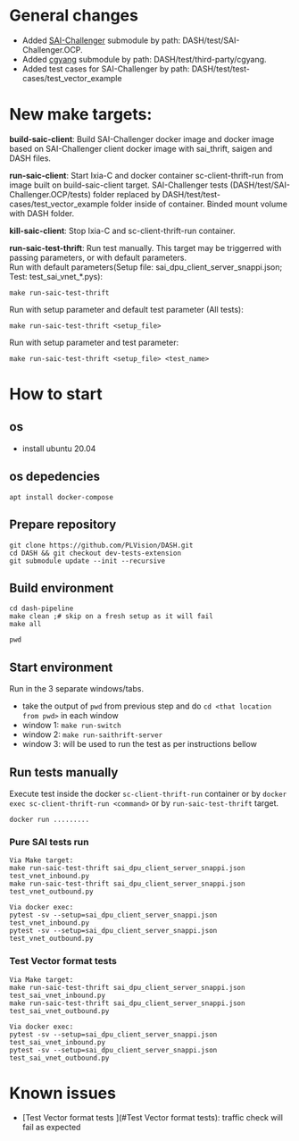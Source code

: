 # General changes
* Added [SAI-Challenger](https://github.com/PLVision/SAI-Challenger.OCP) submodule by path: DASH/test/SAI-Challenger.OCP.
* Added [cgyang](https://github.com/mgheorghe/cgyang) submodule by path: DASH/test/third-party/cgyang.
* Added test cases for SAI-Challenger by path: DASH/test/test-cases/test_vector_example

# New make targets:
**build-saic-client**: Build SAI-Challenger docker image and docker image based on SAI-Challenger client docker image with sai_thrift, saigen and DASH files.

**run-saic-client**: Start Ixia-C and docker container sc-client-thrift-run from image built on build-saic-client target. SAI-Challenger tests (DASH/test/SAI-Challenger.OCP/tests) folder replaced by DASH/test/test-cases/test_vector_example folder inside of container. Binded mount volume with DASH folder.

**kill-saic-client**: Stop Ixia-C and sc-client-thrift-run container.

**run-saic-test-thrift**: Run test manually. This target may be triggerred with passing parameters, or with default parameters.  
Run with default parameters(Setup file: sai_dpu_client_server_snappi.json; Test: test_sai_vnet_*.pys):
```
make run-saic-test-thrift
```
Run with setup parameter and default test parameter (All tests):
```
make run-saic-test-thrift <setup_file>
```
Run with setup parameter and test parameter:
```
make run-saic-test-thrift <setup_file> <test_name>
```

# How to start

## os
- install ubuntu 20.04

## os depedencies
```
apt install docker-compose

```

## Prepare repository
```
git clone https://github.com/PLVision/DASH.git
cd DASH && git checkout dev-tests-extension
git submodule update --init --recursive
```

## Build environment
```
cd dash-pipeline
make clean ;# skip on a fresh setup as it will fail
make all

pwd
```

## Start environment
Run in the 3 separate windows/tabs.
- take the output of `pwd` from previous step and do `cd <that location from pwd>` in each window
- window 1: `make run-switch`
- window 2: `make run-saithrift-server`
- window 3: will be used to run the test as per instructions bellow

## Run tests manually
Execute test inside the docker `sc-client-thrift-run` container or by `docker exec sc-client-thrift-run <command>` or by `run-saic-test-thrift` target.
```
docker run .........
```

### Pure SAI tests run
```
Via Make target:
make run-saic-test-thrift sai_dpu_client_server_snappi.json test_vnet_inbound.py
make run-saic-test-thrift sai_dpu_client_server_snappi.json test_vnet_outbound.py

Via docker exec:
pytest -sv --setup=sai_dpu_client_server_snappi.json test_vnet_inbound.py
pytest -sv --setup=sai_dpu_client_server_snappi.json test_vnet_outbound.py
```

### Test Vector format tests
```
Via Make target:
make run-saic-test-thrift sai_dpu_client_server_snappi.json test_sai_vnet_inbound.py
make run-saic-test-thrift sai_dpu_client_server_snappi.json test_sai_vnet_outbound.py

Via docker exec:
pytest -sv --setup=sai_dpu_client_server_snappi.json test_sai_vnet_inbound.py
pytest -sv --setup=sai_dpu_client_server_snappi.json test_sai_vnet_outbound.py
```

# Known issues
* [Test Vector format tests ](#Test Vector format tests): traffic check will fail as expected
